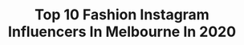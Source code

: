 ---
title: Top 10 Fashion Instagram Influencers In Melbourne In 2020
description: >-
  Find top fashion Instagram influencers in Melbourne in 2020. Most popular hashtags: #melbourne #portraitphotography #portrait #fashion.
platform: Instagram
profiles:
  - username: "dddomini"
    fullname: >-
      🌿D D D O M I N I   🌿🐾🍀
    location: "Australia"
    followers: 61409
    engagement: 267
    commentsToLikes: 0.024999
    avatar: "https://scontent-ams4-1.cdninstagram.com/v/t51.2885-19/s320x320/91127141_198173808294487_5260195744769376256_n.jpg?_nc_ht=scontent-ams4-1.cdninstagram.com&_nc_ohc=8ZvI44B1pBsAX-g8k1t&oh=86bf190200f7bdf3a44464851ae17685&oe=5EB430C2"
    verified: false
    hashtags: "#alive, #photographyiphone, #naturalist, #spain"
  - username: "theageaustralia"
    fullname: >-
      The Age
    location: "Australia"
    followers: 65594
    engagement: 47
    commentsToLikes: 0.042306
    avatar: "https://scontent-lhr8-1.cdninstagram.com/v/t51.2885-19/s320x320/49831068_243176023251654_2507895218758483968_n.jpg?_nc_ht=scontent-lhr8-1.cdninstagram.com&_nc_ohc=YBbti3a-RboAX_TQ6W1&oh=5dbdf9cac5c8fd2671a3f308655aff5b&oe=5EB5521F"
    verified: true
    hashtags: "#rail, #socialisolation, #theatre, #melbourne"
  - username: "kayleigh_june"
    fullname: >-
      Kayleigh June 📷
    location: "Australia"
    followers: 23467
    engagement: 329
    commentsToLikes: 0.029775
    avatar: "https://scontent-ams4-1.cdninstagram.com/v/t51.2885-19/10731841_721880031230333_1909349473_a.jpg?_nc_ht=scontent-ams4-1.cdninstagram.com&_nc_ohc=MyXoCJdNpEcAX-qqEme&oh=906bb9f137aca26e28acb95a56ea901e&oe=5EBB3766"
    verified: false
    hashtags: "#beautyphotography, #fashionphotography, #fashionphotographer, #instagood"
  - username: "amypapadatos__"
    fullname: >-
      Amy
    location: "Australia"
    followers: 31783
    engagement: 329
    commentsToLikes: 0.245630
    avatar: "https://scontent-lhr8-1.cdninstagram.com/v/t51.2885-19/s320x320/79217219_791350804612045_2129223985383079936_n.jpg?_nc_ht=scontent-lhr8-1.cdninstagram.com&_nc_ohc=AGuREcj1yhQAX-DMiRO&oh=3931b3e2affefe8426515383e739bc3f&oe=5EBA4CC2"
    verified: false
    hashtags: "#comparethemarketpartner, #vitamineoil, #rejuvenating, #coronapocalypse"
  - username: "stylingthetribe"
    fullname: >-
      Carla Rodan | StylingTheTribe
    location: "Australia"
    followers: 41990
    engagement: 175
    commentsToLikes: 0.064164
    avatar: "https://scontent-ams4-1.cdninstagram.com/v/t51.2885-19/s320x320/75616338_2180124278950863_6981700769665777664_n.jpg?_nc_ht=scontent-ams4-1.cdninstagram.com&_nc_ohc=ROkvh7_J4tgAX_cKSjM&oh=8db1abc8d42908f0a3ac401e86ff6ca3&oe=5EBC2C6F"
    verified: false
    hashtags: "#autumn, #kinder, #raisingballers, #nephew"
  - username: "varunjaniphotography"
    fullname: >-
      Varun Jani Photography
    location: "Australia"
    followers: 3080
    engagement: 1056
    commentsToLikes: 0.095961
    avatar: "https://scontent-atl3-1.cdninstagram.com/v/t51.2885-19/s320x320/74358960_401460157396161_7281130663883833344_n.jpg?_nc_ht=scontent-atl3-1.cdninstagram.com&_nc_ohc=Ph8AXSYNYYQAX8K2HtA&oh=5d9132515f9a1183c8ed3fccaf027f2d&oe=5EB9D0E7"
    verified: false
    hashtags: "#bleachmyfilm, #australia, #redhair, #thelightsofbeauty"
  - username: "kellykelly.h"
    fullname: >-
      K E L L Y   H O
    location: "Australia"
    followers: 36942
    engagement: 85
    commentsToLikes: 0.093775
    avatar: "https://scontent-lhr8-1.cdninstagram.com/v/t51.2885-19/s320x320/70463551_2324006224578290_2051380456217116672_n.jpg?_nc_ht=scontent-lhr8-1.cdninstagram.com&_nc_ohc=5YZcbsSx_ZAAX8p7wMR&oh=3cae3f6b540cab678eec7144f1374467&oe=5EBD147B"
    verified: false
    hashtags: "#melbourneigs, #australianinfluencer, #melbourneigers, #melbourneblog"
  - username: "zavisual"
    fullname: >-
      Portrait Photography
    location: "Australia"
    followers: 413951
    engagement: 195
    commentsToLikes: 0.015618
    avatar: "https://scontent-lhr8-1.cdninstagram.com/v/t51.2885-19/s320x320/81969184_1837087213092626_1935034271819366400_n.jpg?_nc_ht=scontent-lhr8-1.cdninstagram.com&_nc_ohc=6qCLGfoWQmAAX-1KVhK&oh=3bcaf487e39f4c940fe91866c1fde42e&oe=5EBD30AD"
    verified: false
    hashtags: "#photohunted, #visitmelbourne, #makeportrait, #losangelesphotographer"
  - username: "gentsempire"
    fullname: >-
      Simon | Gents Empire
    location: "Australia"
    followers: 21712
    engagement: 191
    commentsToLikes: 0.044529
    avatar: "https://scontent-ssn1-1.cdninstagram.com/v/t51.2885-19/s320x320/26153600_1997594533817901_7062942133358952448_n.jpg?_nc_ht=scontent-ssn1-1.cdninstagram.com&_nc_ohc=9EUVR0k-uuUAX9RCVnt&oh=47d62970c88a4d0ad42e642edcde1912&oe=5EB491EF"
    verified: false
    hashtags: "#gentsempire"
  - username: "designbyaikonik"
    fullname: >-
      CARISSA SMART
    location: "Australia"
    followers: 95659
    engagement: 132
    commentsToLikes: 0.037112
    avatar: "https://scontent-atl3-1.cdninstagram.com/v/t51.2885-19/s320x320/49907484_310327042953799_4356413340109504512_n.jpg?_nc_ht=scontent-atl3-1.cdninstagram.com&_nc_ohc=3o92v5XFLn8AX91hrwg&oh=0acd06f4b45605e7028df5e5070adccf&oe=5EBB2AD4"
    verified: false
    hashtags: "#stayhome, #iwd, #flattenthecurve, #rikilovesriki"
---
